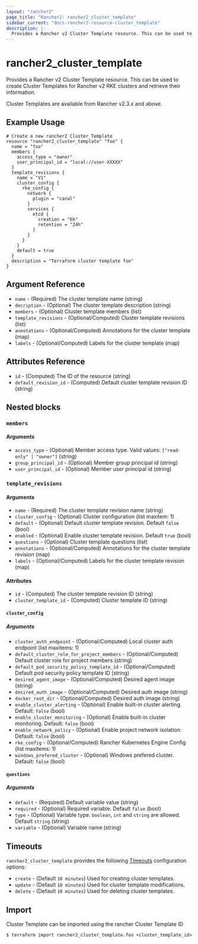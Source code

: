```yaml
---
layout: "rancher2"
page_title: "Rancher2: rancher2_cluster_template"
sidebar_current: "docs-rancher2-resource-cluster_template"
description: |-
  Provides a Rancher v2 Cluster Template resource. This can be used to create Cluster Templates for Rancher v2 RKE clusters and retrieve their information.
---
```


# rancher2\_cluster\_template

Provides a Rancher v2 Cluster Template resource. This can be used to create Cluster Templates for Rancher v2 RKE clusters and retrieve their information. 

Cluster Templates are available from Rancher v2.3.x and above.

## Example Usage

```hcl
# Create a new rancher2 Cluster Template
resource "rancher2_cluster_template" "foo" {
  name = "foo"
  members {
    access_type = "owner"
    user_principal_id = "local://user-XXXXX"
  }
  template_revisions {
    name = "V1"
    cluster_config {
      rke_config {
        network {
          plugin = "canal"
        }
        services {
          etcd {
            creation = "6h"
            retention = "24h"
          }
        }
      }
    }
    default = true
  }
  description = "Terraform cluster template foo"
}
```

## Argument Reference

* `name` - (Required) The cluster template name (string)
* `decription` - (Optional) The cluster template description (string)
* `members` - (Optional) Cluster template members (list)
* `template_revisions` - (Optional/Computed) Cluster template revisions (list)
* `annotations` - (Optional/Computed) Annotations for the cluster template (map)
* `labels` - (Optional/Computed) Labels for the cluster template (map)

## Attributes Reference

* `id` - (Computed) The ID of the resource (string)
* `default_revision_id` - (Computed) Default cluster template revision ID (string)

## Nested blocks

### `members`

#### Arguments

* `access_type` - (Optional) Member access type. Valid values: `["read-only" | "owner"]` (string)
* `group_principal_id` - (Optional) Member group principal id (string)
* `user_principal_id` - (Optional) Member user principal id (string)

### `template_revisions`

#### Arguments

* `name` - (Required) The cluster template revision name (string)
* `cluster_config` - (Optional) Cluster configuration (list maxitem: 1)
* `default` - (Optional) Default cluster template revision. Default `false` (bool)
* `enabled` - (Optional) Enable cluster template revision. Default `true` (bool)
* `questions` - (Optional) Cluster template questions (list)
* `annotations` - (Optional/Computed) Annotations for the cluster template revision (map)
* `labels` - (Optional/Computed) Labels for the cluster template revision (map)

#### Attributes

* `id` - (Computed) The cluster template revision ID (string)
* `cluster_template_id` - (Computed) Cluster template ID (string)

#### `cluster_config`

##### Arguments

* `cluster_auth_endpoint` - (Optional/Computed) Local cluster auth endpoint (list maxitems: 1)
* `default_cluster_role_for_project_members` - (Optional/Computed) Default cluster role for project members (string)
* `default_pod_security_policy_template_id` - (Optional/Computed) Default pod security policy template ID (string)
* `desired_agent_image` - (Optional/Computed) Desired agent image (string)
* `desired_auth_image` - (Optional/Computed) Desired auth image (string)
* `docker_root_dir` - (Optional/Computed) Desired auth image (string)
* `enable_cluster_alerting` - (Optional) Enable built-in cluster alerting. Default: `false` (bool)
* `enable_cluster_monitoring` - (Optional) Enable built-in cluster monitoring. Default: `false` (bool)
* `enable_network_policy` - (Optional) Enable project network isolation. Default: `false` (bool)
* `rke_config` - (Optional/Computed) Rancher Kubernetes Engine Config (list maxitems: 1)
* `windows_prefered_cluster` - (Optional) Windows prefered cluster. Default: `false` (bool)

#### `questions`

##### Arguments

* `default` - (Required) Default variable value (string)
* `required` - (Optional) Required variable. Default `false` (bool)
* `type` - (Optional) Variable type. `boolean`, `int` and `string` are allowed. Default `string` (string)
* `variable` - (Optional) Variable name (string)

## Timeouts

`rancher2_cluster_template` provides the following
[Timeouts](https://www.terraform.io/docs/configuration/resources.html#operation-timeouts) configuration options:

- `create` - (Default `10 minutes`) Used for creating cluster templates.
- `update` - (Default `10 minutes`) Used for cluster template modifications.
- `delete` - (Default `10 minutes`) Used for deleting cluster templates.

## Import

Cluster Template can be imported using the rancher Cluster Template ID

```
$ terraform import rancher2_cluster_template.foo <cluster_template_id>
```
